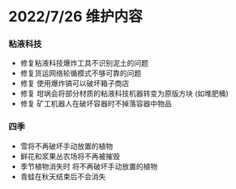 # 2022/7/26 维护内容

### 粘液科技

* 修复粘液科技爆炸工具不识别泥土的问题
* 修复货运网络轮循模式不够可靠的问题
* 修复 使用爆炸镐可以破坏箱子商店
* 修复 坩埚会将部分材质的粘液科技机器转变为原版方块 (如堆肥桶)
* 修复 矿工机器人在破坏容器时不掉落容器中物品

### 四季

* 雪将不再破坏手动放置的植物
* 鲜花和浆果丛农场将不再被摧毁
* 季节植物消失时 将不再破坏手动放置的植物
* 青蛙在秋天结束后不会消失
